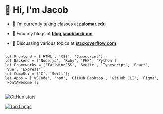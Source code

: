<h1>👋 Hi, I'm Jacob</h1>

- 🌱 I’m currently taking classes at **[palomar.edu](https://www2.palomar.edu)**

- 📝 Find my blogs at **[blog.jacoblamb.me](https://blog.jacoblamb.me)**

- 💬 Discussing various topics at **[stackoverflow.com](https://stackoverflow.com/users/12067372/lambsbaaacode?tab=profile)**

<pre>
<code>
let Frontend = ['HTML', 'CSS', 'Javascript'];
let Backend = ['Node.js', 'Ruby', 'PHP', 'Python']
let Frameworks = ['TailwindCSS', 'Svelte', 'Typescript', 'React', 'Vue', 'Express'];
let CompSci = ['C', 'Swift'];
let Apps = ['VSCode', 'npm', 'GitHub Desktop', 'GitHub CLI', 'Figma', 'FontAwesome'];
</code>
</pre>

[![GitHub stats](https://github-readme-stats.vercel.app/api?username=jacobthesheep)](https://github.com/jacobthesheep/github-readme-stats)

[![Top Langs](https://github-readme-stats.vercel.app/api/top-langs/?username=jacobthesheep&layout=compact)](https://github.com/jacobthesheep/github-readme-stats)
